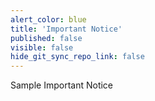 ```yaml
---
alert_color: blue
title: 'Important Notice'
published: false
visible: false
hide_git_sync_repo_link: false
---
```


Sample Important Notice
